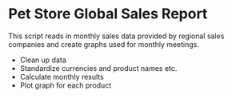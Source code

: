 # Pet Store Global Sales Report

This script reads in monthly sales data provided by regional sales companies and create graphs used for monthly meetings. 
- Clean up data
- Standardize currencies and product names etc. 
- Calculate monthly results
- Plot graph for each product
